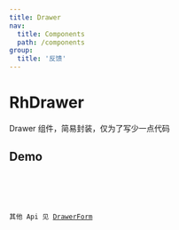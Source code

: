 ```yaml
---
title: Drawer
nav:
  title: Components
  path: /components
group:
  title: '反馈'
---
```


# RhDrawer

Drawer 组件，简易封装，仅为了写少一点代码

## Demo

<code src="./demo.tsx"/>

<API src="./apis.ts"/>

其他 Api 见 [DrawerForm](https://procomponents.ant.design/components/modal-form)
